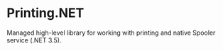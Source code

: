 # Printing.NET
Managed high-level library for working with printing and native Spooler service (.NET 3.5).
